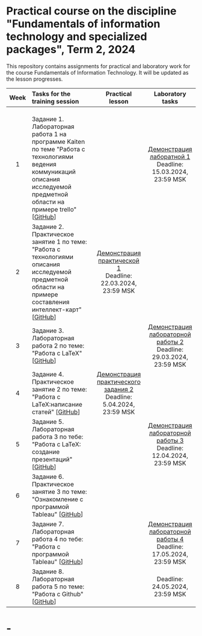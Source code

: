 # Practical course on the discipline "Fundamentals of information technology and specialized packages", Term 2, 2024

This repository contains assignments for practical and laboratory work for the course Fundamentals of Information Technology. It will be updated as the lesson progresses.

| Week | Tasks for the training session | Practical lesson | Laboratory tasks |
|:------:|:----------|:----------:|:----------:|
|1|  <br> Задание 1. Лабораторная работа 1 на программе Kaiten по теме "Работа с технологиями ведения коммуникаций описания исследуемой предметной области на примере trello" [[GitHub](./ЗАДАНИЯ/задание1.)]   |  | [Демонстрация лаборатной 1](./Выполненные/лаб1кайтен.jpg) <br> Deadline: 15.03.2024, 23:59 MSK  |
| 2 | Задание 2. Практическое занятие 1 по теме:  "Работа с технологиями описания исследуемой предметной области на примере составления интеллект-карт" [[GitHub](./ЗАДАНИЯ/задание2)] | [Демонстрация практической 1](./Выполненные/3.jpg) <br> Deadline: 22.03.2024, 23:59 MSK | |
| 3 | Задание 3. Лабораторная работа 2 по теме: "Работа с LaTeX" [[GitHub](./ЗАДАНИЯ/задание3.pdf)]  |  | [Демонстрация лабораторной работы 2](./123/Лаб1) <br> Deadline: 29.03.2024, 23:59 MSK 
| 4 | Задание 4. Практическое занятие 2 по теме: "Работа с LaTeX:написание статей" [[GitHub](./ЗАДАНИЯ/задание4.pdf)]  | [Демонстрация практического задания 2](./123/Лаб2/) <br> Deadline: 5.04.2024, 23:59 MSK |
| 5 | Задание 5. Лабораторная работа 3 по тебе: "Работа с LaTeX: создание презентаций"  [[GitHub](./123/Лаб3)]  | | [Демонстрация лабораторной работы 3](./123/Лаб3) <br> Deadline: 12.04.2024, 23:59 MSK |
| 6 | Задание 6. Практическое занятие 3 по теме: "Ознакомление с программой Tableau" [[GitHub](2)]  | | |
| 7 | Задание 7. Лабораторная работа 4 по тебе: "Работа с программой Tableau"  [[GitHub](2)]  | | [Демонстрация лабораторной работы 4](./123/Лаб3) <br> Deadline: 17.05.2024, 23:59 MSK |
| 8 | Задание 8. Лабораторная работа 5 по теме: "Работа с Github" [[GitHub](./ЗАДАНИЯ/задание5)]  | | Deadline: 24.05.2024, 23:59 MSK |
# -
